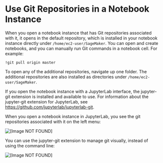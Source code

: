 # Use Git Repositories in a Notebook Instance<a name="git-nbi-use"></a>

When you open a notebook instance that has Git repositories associated with it, it opens in the default repository, which is installed in your notebook instance directly under `/home/ec2-user/SageMaker`\. You can open and create notebooks, and you can manually run Git commands in a notebook cell\. For example:

```
!git pull origin master
```

To open any of the additional repositories, navigate up one folder\. The additional repositories are also installed as directories under `/home/ec2-user/SageMaker`\.

If you open the notebook instance with a JupyterLab interface, the jupyter\-git extension is installed and available to use\. For information about the jupyter\-git extension for JupyterLab, see [https://github\.com/jupyterlab/jupyterlab\-git](https://github.com/jupyterlab/jupyterlab-git)\.

When you open a notebook instance in JupyterLab, you see the git repositories associated with it on the left menu:

![\[Image NOT FOUND\]](http://docs.aws.amazon.com/sagemaker/latest/dg/images/git-notebook.png)

You can use the jupyter\-git extension to manage git visually, instead of using the command line:

![\[Image NOT FOUND\]](http://docs.aws.amazon.com/sagemaker/latest/dg/images/jupyterlab-git.png)